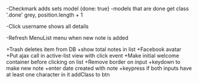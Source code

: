 -Checkmark adds sets model {done: true}
	-models that are done get class '.done' grey, position.length + 1


-Click username shows all details

-Refresh MenuList menu when new note is added

+Trash deletes item from DB
+show total notes in list
+Facebook avatar
+Put ajax call in active-list view with click event
+Make initial welcome container before clicking on list
+Remove border on input
+keydown to make new note
+enter date created with note
+keypress if both inputs have at least one character in it addClass to btn


